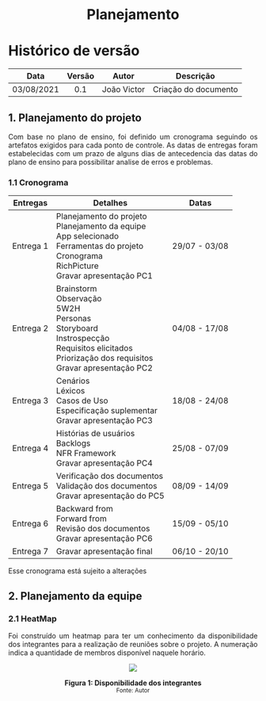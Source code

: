 # <center> Planejamento


# Histórico de versão
| Data | Versão | Autor | Descrição |
| :-:|:-:|:-:|:-: |
| 03/08/2021 | 0.1 | João Victor | Criação do documento |

<div align="justify">

## 1. Planejamento do projeto
Com base no plano de ensino, foi definido um cronograma seguindo os artefatos exigidos para cada ponto de controle. As datas de entregas foram estabelecidas com um prazo de alguns dias de antecedencia das datas do plano de ensino para possibilitar analise de erros e problemas.

### 1.1 Cronograma

| Entregas | Detalhes | Datas | 
| -------- | -------- | ----- |
| Entrega 1 | Planejamento do projeto <br> Planejamento da equipe<br>App selecionado<br>Ferramentas do projeto<br>Cronograma<br>RichPicture<br>Gravar apresentação PC1 | 29/07 - 03/08 |
| Entrega 2 | Brainstorm<br>Observação<br>5W2H<br>Personas<br>Storyboard<br>Instrospecção<br>Requisitos elicitados<br>Priorização dos requisitos<br>Gravar apresentação PC2 | 04/08 - 17/08 |
| Entrega 3 | Cenários<br>Léxicos<br>Casos de Uso<br>Especificação suplementar<br>Gravar apresentação PC3 | 18/08 - 24/08 |
| Entrega 4 | Histórias de usuários<br>Backlogs<br>NFR Framework<br>Gravar apresentação PC4 | 25/08 - 07/09 |
| Entrega 5 | Verificação dos documentos<br>Validação dos documentos<br>Gravar apresentação do PC5 | 08/09 - 14/09 |
| Entrega 6 | Backward from<br>Forward from<br>Revisão dos documentos<br>Gravar apresentação PC6 | 15/09 - 05/10 |
| Entrega 7 | Gravar apresentação final | 06/10 - 20/10 |

Esse cronograma está sujeito a alterações

## 2. Planejamento da equipe

### 2.1 HeatMap
Foi construído um heatmap para ter um conhecimento da disponibilidade dos integrantes para a realização de reuniões sobre o projeto. A numeração indica a quantidade de membros disponível naquele horário.

<p align='center'>
    <img src='images/heatmap.png'>
    <figcaption align='center'>
        <b>Figura 1: Disponibilidade dos integrantes</b>
        <br>
        <small>Fonte: Autor</small>
    </figcaption>
</p>


</div>